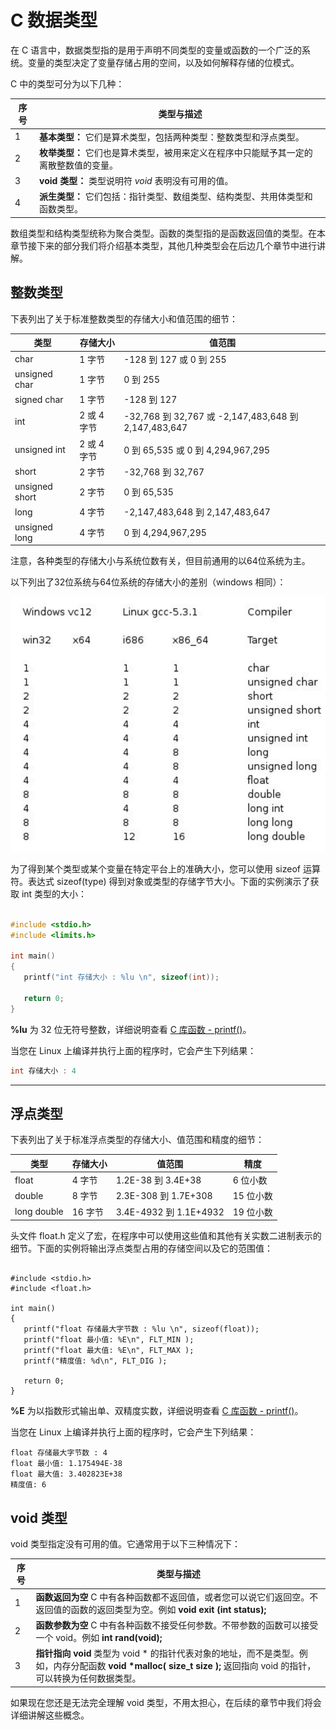 # C 数据类型

在 C 语言中，数据类型指的是用于声明不同类型的变量或函数的一个广泛的系统。变量的类型决定了变量存储占用的空间，以及如何解释存储的位模式。

C 中的类型可分为以下几种：



| 序号 | 类型与描述                                                   |
| ---- | ------------------------------------------------------------ |
| 1    | **基本类型：** 它们是算术类型，包括两种类型：整数类型和浮点类型。 |
| 2    | **枚举类型：** 它们也是算术类型，被用来定义在程序中只能赋予其一定的离散整数值的变量。 |
| 3    | **void 类型：** 类型说明符 *void* 表明没有可用的值。         |
| 4    | **派生类型：** 它们包括：指针类型、数组类型、结构类型、共用体类型和函数类型。 |


数组类型和结构类型统称为聚合类型。函数的类型指的是函数返回值的类型。在本章节接下来的部分我们将介绍基本类型，其他几种类型会在后边几个章节中进行讲解。



## 整数类型

下表列出了关于标准整数类型的存储大小和值范围的细节：



| 类型           | 存储大小    | 值范围                                               |
| -------------- | ----------- | ---------------------------------------------------- |
| char           | 1 字节      | -128 到 127 或 0 到 255                              |
| unsigned char  | 1 字节      | 0 到 255                                             |
| signed char    | 1 字节      | -128 到 127                                          |
| int            | 2 或 4 字节 | -32,768 到 32,767 或 -2,147,483,648 到 2,147,483,647 |
| unsigned int   | 2 或 4 字节 | 0 到 65,535 或 0 到 4,294,967,295                    |
| short          | 2 字节      | -32,768 到 32,767                                    |
| unsigned short | 2 字节      | 0 到 65,535                                          |
| long           | 4 字节      | -2,147,483,648 到 2,147,483,647                      |
| unsigned long  | 4 字节      | 0 到 4,294,967,295                                   |







注意，各种类型的存储大小与系统位数有关，但目前通用的以64位系统为主。

以下列出了32位系统与64位系统的存储大小的差别（windows 相同）：



![32-64](./images/32-64.jpg)


为了得到某个类型或某个变量在特定平台上的准确大小，您可以使用 sizeof 运算符。表达式 sizeof(type) 得到对象或类型的存储字节大小。下面的实例演示了获取 int 类型的大小：





```c

#include <stdio.h>
#include <limits.h>
 
int main()
{
   printf("int 存储大小 : %lu \n", sizeof(int));
   
   return 0;
}

```



**%lu** 为 32 位无符号整数，详细说明查看 [C 库函数 - printf()](https://www.runoob.com/cprogramming/c-function-printf.html)。

当您在 Linux 上编译并执行上面的程序时，它会产生下列结果：

```c
int 存储大小 : 4 

```

------

## 浮点类型

下表列出了关于标准浮点类型的存储大小、值范围和精度的细节：



| 类型        | 存储大小 | 值范围                 | 精度      |
| ----------- | -------- | ---------------------- | --------- |
| float       | 4 字节   | 1.2E-38 到 3.4E+38     | 6 位小数  |
| double      | 8 字节   | 2.3E-308 到 1.7E+308   | 15 位小数 |
| long double | 16 字节  | 3.4E-4932 到 1.1E+4932 | 19 位小数 |

头文件 float.h 定义了宏，在程序中可以使用这些值和其他有关实数二进制表示的细节。下面的实例将输出浮点类型占用的存储空间以及它的范围值：

```

#include <stdio.h>
#include <float.h>
 
int main()
{
   printf("float 存储最大字节数 : %lu \n", sizeof(float));
   printf("float 最小值: %E\n", FLT_MIN );
   printf("float 最大值: %E\n", FLT_MAX );
   printf("精度值: %d\n", FLT_DIG );
   
   return 0;
}

```

**%E** 为以指数形式输出单、双精度实数，详细说明查看 [C 库函数 - printf()](https://www.runoob.com/cprogramming/c-function-printf.html)。

当您在 Linux 上编译并执行上面的程序时，它会产生下列结果：

```
float 存储最大字节数 : 4 
float 最小值: 1.175494E-38
float 最大值: 3.402823E+38
精度值: 6
```



## void 类型

void 类型指定没有可用的值。它通常用于以下三种情况下：



| 序号 | 类型与描述                                                   |
| ---- | ------------------------------------------------------------ |
| 1    | **函数返回为空** C 中有各种函数都不返回值，或者您可以说它们返回空。不返回值的函数的返回类型为空。例如 **void exit (int status);** |
| 2    | **函数参数为空** C 中有各种函数不接受任何参数。不带参数的函数可以接受一个 void。例如 **int rand(void);** |
| 3    | **指针指向 void**  类型为 void * 的指针代表对象的地址，而不是类型。例如，内存分配函数 **void \*malloc( size_t size );** 返回指向 void 的指针，可以转换为任何数据类型。 |

如果现在您还是无法完全理解 void 类型，不用太担心，在后续的章节中我们将会详细讲解这些概念。
